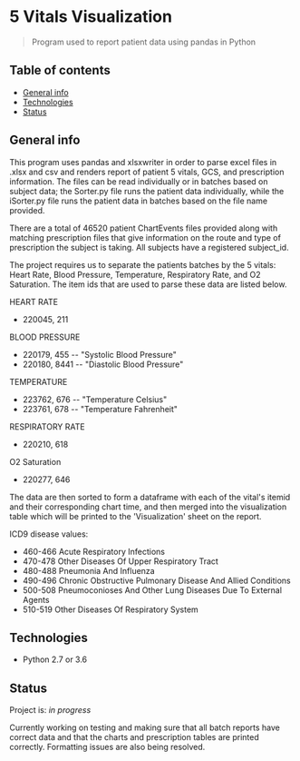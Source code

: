 # 5 Vitals Visualization
> Program used to report patient data using pandas in Python 

## Table of contents
* [General info](#general-info)
* [Technologies](#technologies)
* [Status](#status)

## General info
This program uses pandas and xlsxwriter in order to parse excel files in .xlsx
and csv and renders report of patient 5 vitals, GCS, and prescription information.
The files can be read individually or in batches based on subject data; the Sorter.py
file runs the patient data individually, while the iSorter.py file runs the patient
data in batches based on the file name provided. 

There are a total of 46520 patient ChartEvents files provided along with matching
prescription files that give information on the route and type of prescription
the subject is taking. All subjects have a registered subject_id. 

The project requires us to separate the patients batches by the 5 vitals: Heart Rate,
Blood Pressure, Temperature, Respiratory Rate, and O2 Saturation. The item ids that
are used to parse these data are listed below.

HEART RATE
- 220045, 211

BLOOD PRESSURE
- 220179, 455 -- "Systolic Blood Pressure"
- 220180, 8441 -- "Diastolic Blood Pressure"

TEMPERATURE
- 223762, 676 -- "Temperature Celsius"
- 223761, 678 -- "Temperature Fahrenheit"

RESPIRATORY RATE
- 220210, 618

O2 Saturation
- 220277, 646

The data are then sorted to form a dataframe with each of the vital's itemid and their 
corresponding chart time, and then merged into the visualization table which will be 
printed to the 'Visualization' sheet on the report. 

ICD9 disease values:
- 460-466  Acute Respiratory Infections
- 470-478  Other Diseases Of Upper Respiratory Tract
- 480-488  Pneumonia And Influenza
- 490-496  Chronic Obstructive Pulmonary Disease And Allied Conditions
- 500-508  Pneumoconioses And Other Lung Diseases Due To External Agents
- 510-519  Other Diseases Of Respiratory System

## Technologies
* Python 2.7 or 3.6

## Status
Project is: _in progress_

Currently working on testing and making sure that all batch reports have correct data and
that the charts and prescription tables are printed correctly. Formatting issues are also 
being resolved. 
